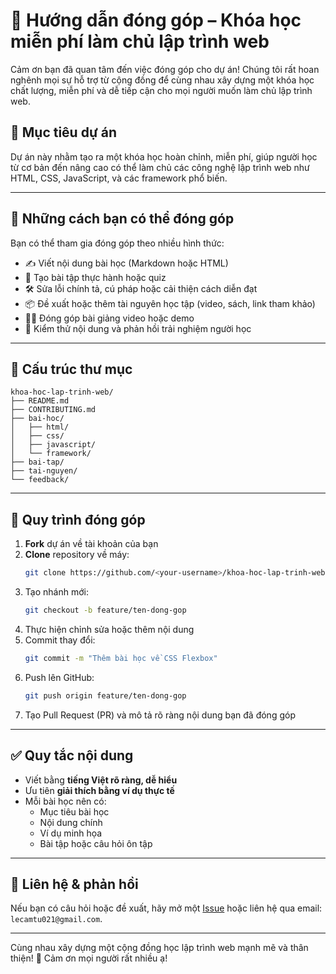 
# 📘 Hướng dẫn đóng góp – Khóa học miễn phí làm chủ lập trình web

Cảm ơn bạn đã quan tâm đến việc đóng góp cho dự án! Chúng tôi rất hoan nghênh mọi sự hỗ trợ từ cộng đồng để cùng nhau xây dựng một khóa học chất lượng, miễn phí và dễ tiếp cận cho mọi người muốn làm chủ lập trình web.

## 🚀 Mục tiêu dự án

Dự án này nhằm tạo ra một khóa học hoàn chỉnh, miễn phí, giúp người học từ cơ bản đến nâng cao có thể làm chủ các công nghệ lập trình web như HTML, CSS, JavaScript, và các framework phổ biến.

---

## 🧠 Những cách bạn có thể đóng góp

Bạn có thể tham gia đóng góp theo nhiều hình thức:

- ✍️ Viết nội dung bài học (Markdown hoặc HTML)
- 🧪 Tạo bài tập thực hành hoặc quiz
- 🛠️ Sửa lỗi chính tả, cú pháp hoặc cải thiện cách diễn đạt
- 📦 Đề xuất hoặc thêm tài nguyên học tập (video, sách, link tham khảo)
- 🧑‍🏫 Đóng góp bài giảng video hoặc demo
- 🧪 Kiểm thử nội dung và phản hồi trải nghiệm người học

---

## 📂 Cấu trúc thư mục

```
khoa-hoc-lap-trinh-web/
├── README.md
├── CONTRIBUTING.md
├── bai-hoc/
│   ├── html/
│   ├── css/
│   ├── javascript/
│   └── framework/
├── bai-tap/
├── tai-nguyen/
└── feedback/
```

---

## 📝 Quy trình đóng góp

1. **Fork** dự án về tài khoản của bạn
2. **Clone** repository về máy:
   ```bash
   git clone https://github.com/<your-username>/khoa-hoc-lap-trinh-web.git
   ```
3. Tạo nhánh mới:
   ```bash
   git checkout -b feature/ten-dong-gop
   ```
4. Thực hiện chỉnh sửa hoặc thêm nội dung
5. Commit thay đổi:
   ```bash
   git commit -m "Thêm bài học về CSS Flexbox"
   ```
6. Push lên GitHub:
   ```bash
   git push origin feature/ten-dong-gop
   ```
7. Tạo Pull Request (PR) và mô tả rõ ràng nội dung bạn đã đóng góp

---

## ✅ Quy tắc nội dung

- Viết bằng **tiếng Việt rõ ràng, dễ hiểu**
- Ưu tiên **giải thích bằng ví dụ thực tế**
- Mỗi bài học nên có:
  - Mục tiêu bài học
  - Nội dung chính
  - Ví dụ minh họa
  - Bài tập hoặc câu hỏi ôn tập

---

## 💬 Liên hệ & phản hồi

Nếu bạn có câu hỏi hoặc đề xuất, hãy mở một [Issue](https://github.com/<repo>/issues) hoặc liên hệ qua email: `lecamtu021@gmail.com`.

---

Cùng nhau xây dựng một cộng đồng học lập trình web mạnh mẽ và thân thiện! 💙
Cảm ơn mọi người rất nhiều ạ!
